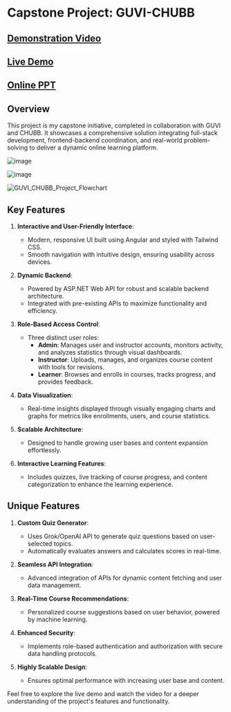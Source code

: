 # Capstone Project: GUVI-CHUBB

## [Demonstration Video](https://drive.google.com/file/d/1cnibnmVzwx6bAHfM9HsM9_Xe2-SHJXFY/view?usp=sharing)
## [Live Demo](https://capstone-frontend-mu.vercel.app/)
## [Online PPT](https://gamma.app/docs/GUVI-CHUBB-A-Online-Learning-Platform-for-Skill-Development-yok0fh3mdxs95jw)

## Overview
This project is my capstone initiative, completed in collaboration with GUVI and CHUBB. It showcases a comprehensive solution integrating full-stack development, frontend-backend coordination, and real-world problem-solving to deliver a dynamic online learning platform.

![image](https://github.com/user-attachments/assets/a435950c-8b6c-428f-b6f6-879e5a231ef3)

![image](https://github.com/user-attachments/assets/87856cc5-cbea-41c9-8a30-c1cb931d1680)

![GUVI_CHUBB_Project_Flowchart](https://github.com/user-attachments/assets/f4839a9b-2a76-4a2c-8ba5-ce97039b97ec)



## Key Features
1. **Interactive and User-Friendly Interface**:
   - Modern, responsive UI built using Angular and styled with Tailwind CSS.
   - Smooth navigation with intuitive design, ensuring usability across devices.

2. **Dynamic Backend**:
   - Powered by ASP.NET Web API for robust and scalable backend architecture.
   - Integrated with pre-existing APIs to maximize functionality and efficiency.

3. **Role-Based Access Control**:
   - Three distinct user roles:
     - **Admin**: Manages user and instructor accounts, monitors activity, and analyzes statistics through visual dashboards.
     - **Instructor**: Uploads, manages, and organizes course content with tools for revisions.
     - **Learner**: Browses and enrolls in courses, tracks progress, and provides feedback.

4. **Data Visualization**:
   - Real-time insights displayed through visually engaging charts and graphs for metrics like enrollments, users, and course statistics.

5. **Scalable Architecture**:
   - Designed to handle growing user bases and content expansion effortlessly.

6. **Interactive Learning Features**:
   - Includes quizzes, live tracking of course progress, and content categorization to enhance the learning experience.

## Unique Features
1. **Custom Quiz Generator**:
   - Uses Grok/OpenAI API to generate quiz questions based on user-selected topics.
   - Automatically evaluates answers and calculates scores in real-time.

2. **Seamless API Integration**:
   - Advanced integration of APIs for dynamic content fetching and user data management.

3. **Real-Time Course Recommendations**:
   - Personalized course suggestions based on user behavior, powered by machine learning.

4. **Enhanced Security**:
   - Implements role-based authentication and authorization with secure data handling protocols.

5. **Highly Scalable Design**:
   - Ensures optimal performance with increasing user base and content.
 


Feel free to explore the live demo and watch the video for a deeper understanding of the project's features and functionality.
